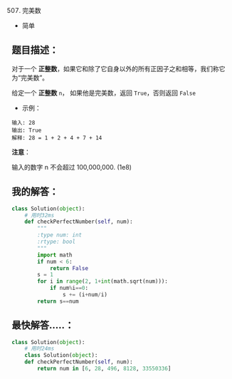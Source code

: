 507. 完美数

- 简单

## 题目描述：
对于一个 **正整数**，如果它和除了它自身以外的所有正因子之和相等，我们称它为“完美数”。

给定一个 **正整数** `n`， 如果他是完美数，返回 `True`，否则返回 `False`

- 示例：

```
输入: 28
输出: True
解释: 28 = 1 + 2 + 4 + 7 + 14
```

**注意**：

输入的数字 n 不会超过 100,000,000. (1e8)

## 我的解答：
``` python
class Solution(object):
    # 用时32ms
    def checkPerfectNumber(self, num):
        """
        :type num: int
        :rtype: bool
        """
        import math
        if num < 6:
            return False
        s = 1
        for i in range(2, 1+int(math.sqrt(num))):
            if num%i==0:
                s += (i+num/i)
        return s==num
```

## 最快解答.....：
``` python
class Solution(object):
    # 用时24ms
    class Solution(object):
    def checkPerfectNumber(self, num):
        return num in [6, 28, 496, 8128, 33550336]
```
